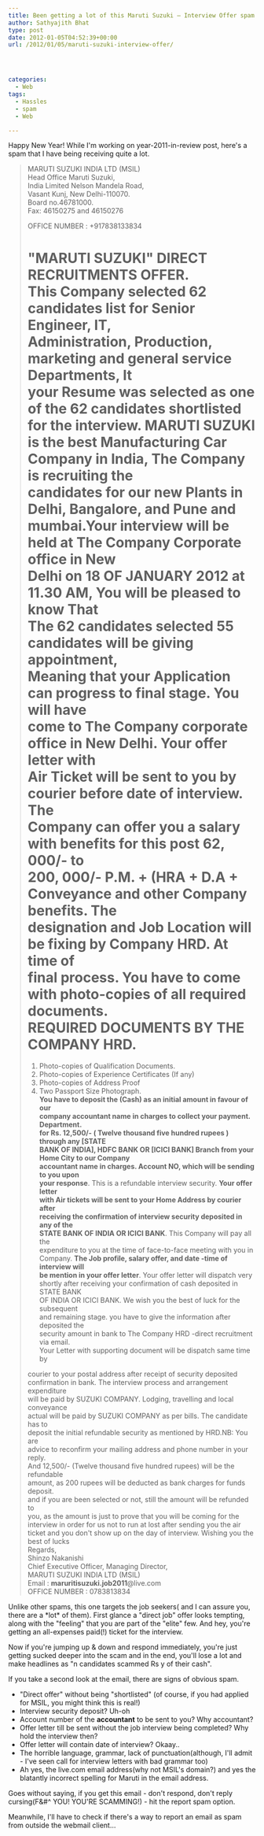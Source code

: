 ```yaml
---
title: Been getting a lot of this Maruti Suzuki – Interview Offer spam
author: Sathyajith Bhat
type: post
date: 2012-01-05T04:52:39+00:00
url: /2012/01/05/maruti-suzuki-interview-offer/




categories:
  - Web
tags:
  - Hassles
  - spam
  - Web

---
```

Happy New Year! While I'm working on year-2011-in-review post, here's a spam that I have being receiving quite a lot.

<!--more-->

> MARUTI SUZUKI INDIA LTD (MSIL)  
> Head Office Maruti Suzuki,  
> India Limited Nelson Mandela Road,  
> Vasant Kunj, New Delhi-110070.  
> Board no.46781000.  
> Fax: 46150275 and 46150276
> 
> OFFICE NUMBER : +917838133834
> 
> "MARUTI SUZUKI" DIRECT RECRUITMENTS OFFER.  
> This Company selected 62 candidates list for Senior Engineer, IT,  
> Administration, Production, marketing and general service Departments, It  
> your Resume was selected as one of the 62 candidates shortlisted for the interview. MARUTI SUZUKI  
> is the best Manufacturing Car Company in India, The Company is recruiting the  
> candidates for our new Plants in Delhi, Bangalore, and Pune and  
> mumbai.Your interview will be held at The Company Corporate office in New  
> Delhi on 18 OF JANUARY 2012 at 11.30 AM, **You will be pleased to know That**  
> **The 62 candidates selected 55 candidates will be giving appointment,**  
> **Meaning that your Application can progress to final stage**. You will have  
> come to The Company corporate office in New Delhi. Your offer letter with  
> Air Ticket will be sent to you by courier before date of interview. The  
> Company can offer you a salary with benefits for this post 62, 000/- to  
> 200, 000/- P.M. + (HRA + D.A + Conveyance and other Company benefits. The  
> designation and Job Location will be fixing by Company HRD. At time of  
> final process. You have to come with photo-copies of all required  
> documents.  
> REQUIRED DOCUMENTS BY THE COMPANY HRD.  
> ======================================  
> 1) Photo-copies of Qualification Documents.  
> 2) Photo-copies of Experience Certificates (If any)  
> 3) Photo-copies of Address Proof  
> 4) Two Passport Size Photograph.  
> **You have to deposit the (Cash) as an initial amount in favour of our**  
> **company accountant name in charges to collect your payment. Department.**  
> **for Rs. 12,500/- ( Twelve thousand five hundred rupees ) through any [STATE**  
> **BANK OF INDIA], HDFC BANK OR [ICICI BANK] Branch from your Home City to our Company**  
> **accountant name in charges. Account NO, which will be sending to you upon**  
> **your response**. This is a refundable interview security. **Your offer letter**  
> **with Air tickets will be sent to your Home Address by courier after**  
> **receiving the confirmation of interview security deposited in any of the**  
> **STATE BANK OF INDIA OR ICICI BANK**. This Company will pay all the  
> expenditure to you at the time of face-to-face meeting with you in  
> Company. **The Job profile, salary offer, and date -time of interview will**  
> **be mention in your offer letter**. Your offer letter will dispatch very  
> shortly after receiving your confirmation of cash deposited in STATE BANK  
> OF INDIA OR ICICI BANK. We wish you the best of luck for the subsequent  
> and remaining stage. you have to give the information after deposited the  
> security amount in bank to The Company HRD -direct recruitment via email.  
> Your Letter with supporting document will be dispatch same time by
> 
> courier to your postal address after receipt of security deposited  
> confirmation in bank. The interview process and arrangement expenditure  
> will be paid by SUZUKI COMPANY. Lodging, travelling and local conveyance  
> actual will be paid by SUZUKI COMPANY as per bills. The candidate has to  
> deposit the initial refundable security as mentioned by HRD.NB: You are  
> advice to reconfirm your mailing address and phone number in your reply.  
> And 12,500/- (Twelve thousand five hundred rupees) will be the refundable  
> amount, as 200 rupees will be deducted as bank charges for funds deposit.  
> and if you are been selected or not, still the amount will be refunded to  
> you, as the amount is just to prove that you will be coming for the  
> interview in order for us not to run at lost after sending you the air  
> ticket and you don't show up on the day of interview. Wishing you the  
> best of lucks  
> Regards,  
> Shinzo Nakanishi  
> Chief Executive Officer, Managing Director,  
> MARUTI SUZUKI INDIA LTD (MSIL)  
> Email : **maruritisuzuki.job2011**@live.com  
> OFFICE NUMBER : 0783813834

Unlike other spams, this one targets the job seekers( and I can assure you, there are a \*lot\* of them). First glance a "direct job" offer looks tempting, along with the "feeling" that you are part of the "elite" few. And hey, you're getting an all-expenses paid(!) ticket for the interview.

Now if you're jumping up & down and respond immediately, you're just getting sucked deeper into the scam and in the end, you'll lose a lot and make headlines as "n candidates scammed Rs y of their cash".

If you take a second look at the email, there are signs of obvious spam.

  * "Direct offer" without being "shortlisted" (of course, if you had applied for MSIL, you might think this is real!)
  * Interview security deposit? Uh-oh
  * Account number of the **accountant** to be sent to you? Why accountant?
  * Offer letter till be sent without the job interview being completed? Why hold the interview then?
  * Offer letter will contain date of interview? Okaay..
  * The horrible language, grammar, lack of punctuation(although, I'll admit - I've seen call for interview letters with bad grammar too)
  * Ah yes, the live.com email address(why not MSIL's domain?) and yes the blatantly incorrect spelling for Maruti in the email address.

Goes without saying, if you get this email - don't respond, don't reply cursing(F&#^ YOU! YOU'RE SCAMMING!) - hit the report spam option.

Meanwhile, I'll have to check if there's a way to report an email as spam from outside the webmail client&#8230;
